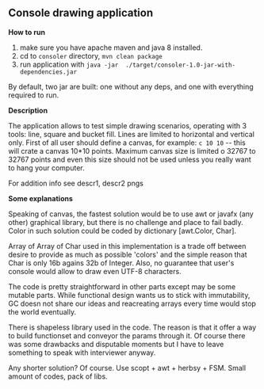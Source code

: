 ## Console drawing application

**How to run**
1. make sure you have apache maven and java 8 installed. 
2. cd to `consoler` directory, `mvn clean package`
3. run application with `java -jar  ./target/consoler-1.0-jar-with-dependencies.jar`
 
By default, two jar are built: one without any deps, and one with everything required to run.

**Description**
 
The application allows to test simple drawing scenarios, operating with 3 tools: line, square and bucket fill. 
Lines are limited to horizontal and vertical only. 
First of all user should define a canvas, for example: `c 10 10` -- this will crate a canvas 10*10 points. 
Maximum canvas size is limited o 32767 to 32767 points and even this size should not be used unless you really want to hang 
your computer. 

For addition info see descr1, descr2 pngs

**Some explanations** 

Speaking of canvas, the fastest solution would be to use awt or javafx (any other) graphical library, but there is no challenge 
and place to fail badly. Color in such solution could be coded by dictionary [awt.Color, Char]. 

Array of Array of Char used in this implementation is a trade off between desire to provide as much as possible 'colors' and 
the simple reason that Char is only 16b agains 32b of Integer. Also, no guarantee that user's console would allow to draw even 
UTF-8 characters.

The code is pretty straightforward in other parts except may be some mutable parts. While functional design wants us 
 to stick with immutability, GC doesn not share our ideas and reacreating arrays every time would stop the world eventually.
 
There is shapeless library used in the code. The reason is that it offer a way to build functionset and conveyor the params through it. Of course there was some drawbacks and disputable moments but 
 I have to leave something to speak with interviewer anyway.
  
Any shorter solution? Of course. Use scopt + awt + herbsy + FSM. Small amount of codes, pack of libs.
   
  
